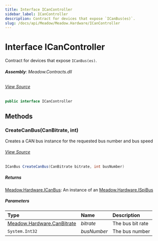 ```yaml
---
title: Interface ICanController
sidebar_label: ICanController
description: Contract for devices that expose `ICanBus(es)`.
slug: /docs/api/Meadow/Meadow.Hardware/ICanController
---
```

# Interface ICanController
Contract for devices that expose `ICanBus(es)`.

###### **Assembly**: Meadow.Contracts.dll
###### [View Source](https://github.com/WildernessLabs/Meadow.Contracts.git/blob/develop/Source/Meadow.Contracts/Hardware/Contracts/IOControllers/ICanController.cs#L6)
```csharp title="Declaration"
public interface ICanController
```
## Methods
### CreateCanBus(CanBitrate, int)
Creates a CAN bus instance for the requested bus number and bus speed
###### [View Source](https://github.com/WildernessLabs/Meadow.Contracts.git/blob/develop/Source/Meadow.Contracts/Hardware/Contracts/IOControllers/ICanController.cs#L14)
```csharp title="Declaration"
ICanBus CreateCanBus(CanBitrate bitrate, int busNumber)
```

##### Returns

[Meadow.Hardware.ICanBus](../Meadow.Hardware/ICanBus): An instance of an [Meadow.Hardware.ISpiBus](../Meadow.Hardware/ISpiBus)
##### Parameters

| Type | Name | Description |
|:--- |:--- |:--- |
| [Meadow.Hardware.CanBitrate](../Meadow.Hardware/CanBitrate) | *bitrate* | The bus bit rate |
| `System.Int32` | *busNumber* | The bus number |

